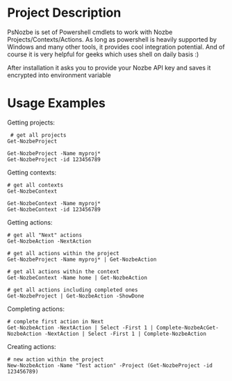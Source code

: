 # Project Description
PsNozbe is set of Powershell cmdlets to work with Nozbe Projects/Contexts/Actions. As long as powershell is heavily supported by Windows and many other tools, it provides cool integration potential. And of course it is very helpful for geeks which uses shell on daily basis :)

After installation it asks you to provide your Nozbe API key and saves it encrypted into environment variable

# Usage Examples

Getting projects:
```
 # get all projects
Get-NozbeProject

Get-NozbeProject -Name myproj*
Get-NozbeProject -id 123456789
```

Getting contexts:
```
# get all contexts
Get-NozbeContext

Get-NozbeContext -Name myproj*
Get-NozbeContext -id 123456789
```

Getting actions:
```
# get all "Next" actions
Get-NozbeAction -NextAction

# get all actions within the project
Get-NozbeProject -Name myproj* | Get-NozbeAction

# get all actions within the context
Get-NozbeContext -Name home | Get-NozbeAction

# get all actions including completed ones
Get-NozbeProject | Get-NozbeAction -ShowDone
```

Completing actions:
```
# complete first action in Next
Get-NozbeAction -NextAction | Select -First 1 | Complete-NozbeAcGet-NozbeAction -NextAction | Select -First 1 | Complete-NozbeAction
```

Creating actions:
```
# new action within the project 
New-NozbeAction -Name "Test action" -Project (Get-NozbeProject -id 123456789)
```